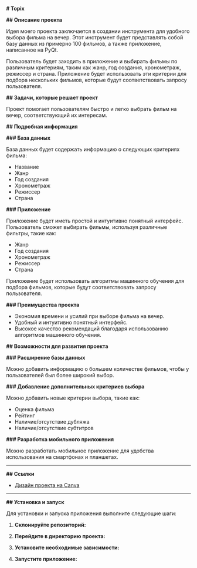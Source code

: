 **# Topix**

**## Описание проекта**

Идея моего проекта заключается в создании инструмента для удобного выбора фильма на вечер. Этот инструмент будет представлять собой базу данных из примерно 100 фильмов, а также приложение, написанное на PyQt.

Пользователь будет заходить в приложение и выбирать фильмы по различным критериям, таким как жанр, год создания, хронометраж, режиссер и страна. Приложение будет использовать эти критерии для подбора нескольких фильмов, которые будут соответствовать запросу пользователя.

**## Задачи, которые решает проект**

Проект помогает пользователям быстро и легко выбрать фильм на вечер, соответствующий их интересам.

**## Подробная информация**

**### База данных**

База данных будет содержать информацию о следующих критериях фильма:
- Название
- Жанр
- Год создания
- Хронометраж
- Режиссер
- Страна

**### Приложение**

Приложение будет иметь простой и интуитивно понятный интерфейс. Пользователь сможет выбирать фильмы, используя различные фильтры, такие как:
- Жанр
- Год создания
- Хронометраж
- Режиссер
- Страна

Приложение будет использовать алгоритмы машинного обучения для подбора фильмов, которые будут соответствовать запросу пользователя.

**### Преимущества проекта**

- Экономия времени и усилий при выборе фильма на вечер.
- Удобный и интуитивно понятный интерфейс.
- Высокое качество рекомендаций благодаря использованию алгоритмов машинного обучения.

**## Возможности для развития проекта**

**### Расширение базы данных**

Можно добавить информацию о большем количестве фильмов, чтобы у пользователей был более широкий выбор.

**### Добавление дополнительных критериев выбора**

Можно добавить новые критерии выбора, такие как:
- Оценка фильма
- Рейтинг
- Наличие/отсутствие дубляжа
- Наличие/отсутствие субтитров

**### Разработка мобильного приложения**

Можно разработать мобильное приложение для удобства использования на смартфонах и планшетах.

---

**## Ссылки**

- [Дизайн проекта на Canva](https://www.canva.com/design/DAFyuADAlME/39utKDEx9rdLtL3Me9OSlg/edit)

---

**## Установка и запуск**

Для установки и запуска приложения выполните следующие шаги:

1. **Склонируйте репозиторий:**
    

2. **Перейдите в директорию проекта:**
    

3. **Установите необходимые зависимости:**
    

4. **Запустите приложение:**
    
